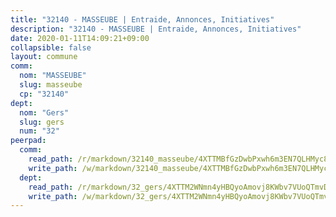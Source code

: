 ```yaml
---
title: "32140 - MASSEUBE | Entraide, Annonces, Initiatives"
description: "32140 - MASSEUBE | Entraide, Annonces, Initiatives"
date: 2020-01-11T14:09:21+09:00
collapsible: false
layout: commune
comm:
  nom: "MASSEUBE"
  slug: masseube
  cp: "32140"
dept:
  nom: "Gers"
  slug: gers
  num: "32"
peerpad:
  comm:
    read_path: /r/markdown/32140_masseube/4XTTMBfGzDwbPxwh6m3EN7QLHMyc8a4XxisQETHmPYXeYUxBN
    write_path: /w/markdown/32140_masseube/4XTTMBfGzDwbPxwh6m3EN7QLHMyc8a4XxisQETHmPYXeYUxBN-K3TgThGRMLxbKWdrBwv3a9r2A2vBZwNVaJ7yExY1A6zZNynNDAB86JhMaYj1bYjkrwYCReaVV4PRkdhXn1sVSyPigKrmZ65PakiJcTpCfgaCMVd9SyyE9NnFy1QedomjCzbgHkQk
  dept:
    read_path: /r/markdown/32_gers/4XTTM2WNmn4yHBQyoAmovj8KWbv7VUoQTmvDpdT3o124AgWEe
    write_path: /w/markdown/32_gers/4XTTM2WNmn4yHBQyoAmovj8KWbv7VUoQTmvDpdT3o124AgWEe-K3TgUpYJfQLfW5uoLbdwErZNx29AEkCAso1EvCZzqaD3z7aQWWvGchjPJifpsj2b2MrnxAXUWCQXyv6K9rEMDPiEmuqTRE8ziuYLh1MUbtQUwwoYxV2abqSdJr66fFRHJZtY62y8
---
```


